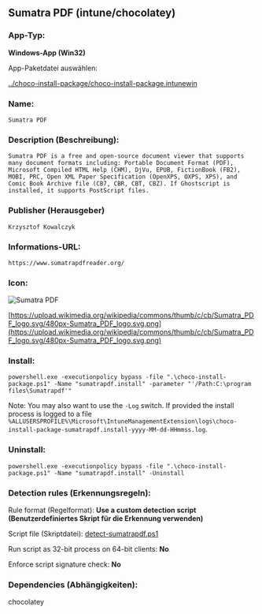 ## Sumatra PDF (intune/chocolatey)

### App-Typ:

__Windows-App (Win32)__

App-Paketdatei auswählen:

[../choco-install-package/choco-install-package.intunewin](../choco-install-package/choco-install-package.intunewin?raw=true)


### Name:

```
Sumatra PDF
```

### Description (Beschreibung):

```
Sumatra PDF is a free and open-source document viewer that supports many document formats including: Portable Document Format (PDF), Microsoft Compiled HTML Help (CHM), DjVu, EPUB, FictionBook (FB2), MOBI, PRC, Open XML Paper Specification (OpenXPS, OXPS, XPS), and Comic Book Archive file (CB7, CBR, CBT, CBZ). If Ghostscript is installed, it supports PostScript files.
```

### Publisher (Herausgeber)

```
Krzysztof Kowalczyk
```


### Informations-URL:

```
https://www.sumatrapdfreader.org/
```

### Icon:

![Sumatra PDF](https://upload.wikimedia.org/wikipedia/commons/thumb/c/cb/Sumatra_PDF_logo.svg/120px-Sumatra_PDF_logo.svg.png)

[https://upload.wikimedia.org/wikipedia/commons/thumb/c/cb/Sumatra_PDF_logo.svg/480px-Sumatra_PDF_logo.svg.png](https://upload.wikimedia.org/wikipedia/commons/thumb/c/cb/Sumatra_PDF_logo.svg/480px-Sumatra_PDF_logo.svg.png)

### Install:

```
powershell.exe -executionpolicy bypass -file ".\choco-install-package.ps1" -Name "sumatrapdf.install" -parameter "'/Path:C:\program files\Sumatrapdf'"
```

Note: You may also want to use the `-Log` switch. If provided the install process is logged to a file `%ALLUSERSPROFILE%\Microsoft\IntuneManagementExtension\logs\choco-install-package-sumatrapdf.install-yyyy-MM-dd-HHmmss.log`.


### Uninstall:

```
powershell.exe -executionpolicy bypass -file ".\choco-install-package.ps1" -Name "sumatrapdf.install" -Uninstall
```


### Detection rules (Erkennungsregeln):

Rule format (Regelformat): __Use a custom detection script (Benutzerdefiniertes Skript für die Erkennung verwenden)__

Script file (Skriptdatei): [detect-sumatrapdf.ps1](./detect-sumatrapdf.ps1?raw=true)

Run script as 32-bit process on 64-bit clients: __No__

Enforce script signature check: __No__

### Dependencies (Abhängigkeiten):

chocolatey
